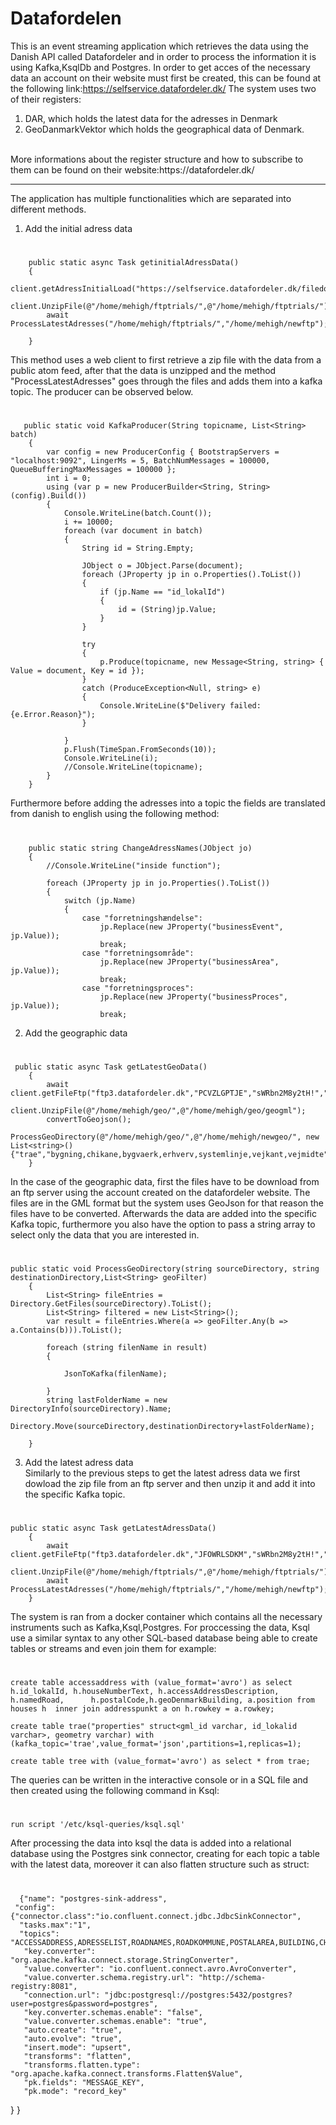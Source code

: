 # Datafordelen
This is an event streaming application which retrieves the data using the Danish API called Datafordeler and in order to process the information it is using Kafka,KsqlDb and Postgres.
In order to get acces of the necessary data an account on their website must first be created, this can be found at the following link:https://selfservice.datafordeler.dk/
The system uses two of their registers:
1. DAR, which holds the latest data for the adresses in Denmark 
2. GeoDanmarkVektor which holds the geographical data of Denmark.
<br>
More informations about the register structure and how to subscribe to them can be found on their website:https://datafordeler.dk/

---
The application has multiple functionalities which are separated into different methods.
1. Add the initial adress data  
#
        public static async Task getinitialAdressData()
        {
            client.getAdressInitialLoad("https://selfservice.datafordeler.dk/filedownloads/626/334",@"/home/mehigh/ftptrials/adress.zip");
            client.UnzipFile(@"/home/mehigh/ftptrials/",@"/home/mehigh/ftptrials/");
            await ProcessLatestAdresses("/home/mehigh/ftptrials/","/home/mehigh/newftp");

        }        
This method uses a web client to first retrieve a zip file with the data from a public atom feed, after that the data is unzipped and the method "ProcessLatestAdresses" goes through the files and adds them into a kafka topic. The producer can be observed below.
#

       public static void KafkaProducer(String topicname, List<String> batch)
        {
            var config = new ProducerConfig { BootstrapServers = "localhost:9092", LingerMs = 5, BatchNumMessages = 100000, QueueBufferingMaxMessages = 100000 };
            int i = 0;
            using (var p = new ProducerBuilder<String, String>(config).Build())
            {
                Console.WriteLine(batch.Count());
                i += 10000;
                foreach (var document in batch)
                {
                    String id = String.Empty;

                    JObject o = JObject.Parse(document);
                    foreach (JProperty jp in o.Properties().ToList())
                    {
                        if (jp.Name == "id_lokalId")
                        {
                            id = (String)jp.Value;
                        }
                    }

                    try
                    {
                        p.Produce(topicname, new Message<String, string> { Value = document, Key = id });
                    }
                    catch (ProduceException<Null, string> e)
                    {
                        Console.WriteLine($"Delivery failed: {e.Error.Reason}");
                    }

                }
                p.Flush(TimeSpan.FromSeconds(10));
                Console.WriteLine(i);
                //Console.WriteLine(topicname);
            }
        }

Furthermore before adding the adresses into a topic the fields are translated from danish to english using the following method:  
#


        public static string ChangeAdressNames(JObject jo)
        {
            //Console.WriteLine("inside function");

            foreach (JProperty jp in jo.Properties().ToList())
            {
                switch (jp.Name)
                {
                    case "forretningshændelse":
                        jp.Replace(new JProperty("businessEvent", jp.Value));
                        break;
                    case "forretningsområde":
                        jp.Replace(new JProperty("businessArea", jp.Value));
                        break;
                    case "forretningsproces":
                        jp.Replace(new JProperty("businessProces", jp.Value));
                        break;
                        
2. Add the geographic data 
#
     public static async Task getLatestGeoData()
        {
            await client.getFileFtp("ftp3.datafordeler.dk","PCVZLGPTJE","sWRbn2M8y2tH!","/home/mehigh/geo/");
            client.UnzipFile(@"/home/mehigh/geo/",@"/home/mehigh/geo/geogml");
            convertToGeojson();
            ProcessGeoDirectory(@"/home/mehigh/geo/",@"/home/mehigh/newgeo/", new List<string>(){"trae","bygning,chikane,bygvaerk,erhverv,systemlinje,vejkant,vejmidte"});
        }

In the case of the geographic data, first the files have to be download from an ftp server using the account created on the datafordeler website. The files are in the GML format but the system uses GeoJson for that reason the files have to be converted. Afterwards the data are added into the specific Kafka topic, furthermore you also have the option to pass a string array to select only the data that you are interested in. 
#
    public static void ProcessGeoDirectory(string sourceDirectory, string destinationDirectory,List<String> geoFilter)
        {
            List<String> fileEntries = Directory.GetFiles(sourceDirectory).ToList();
            List<String> filtered = new List<String>();
            var result = fileEntries.Where(a => geoFilter.Any(b => a.Contains(b))).ToList();
            
            foreach (string filenName in result)
            {

                JsonToKafka(filenName);

            }
            string lastFolderName = new DirectoryInfo(sourceDirectory).Name;
            Directory.Move(sourceDirectory,destinationDirectory+lastFolderName);
            
        }

3.  Add the latest adress data  
Similarly to the previous steps to get the latest adress data we first dowload the zip file from an ftp server and then unzip  it and add it into the specific Kafka topic.  
#
    public static async Task getLatestAdressData()
        {
            await client.getFileFtp("ftp3.datafordeler.dk","JFOWRLSDKM","sWRbn2M8y2tH!","/home/mehigh/ftptrials/");
            client.UnzipFile(@"/home/mehigh/ftptrials/",@"/home/mehigh/ftptrials/");
            await ProcessLatestAdresses("/home/mehigh/ftptrials/","/home/mehigh/newftp");
        }
        
        



 The system is ran from a docker container which contains all the necessary instruments such as Kafka,Ksql,Postgres. For proccessing the data, Ksql use a similar syntax to any other SQL-based database being able to create tables or streams and even join them for example:
#

    create table accessaddress with (value_format='avro') as select h.id_lokalId, h.houseNumberText, h.accessAddressDescription, h.namedRoad,      h.postalCode,h.geoDenmarkBuilding, a.position from houses h  inner join addresspunkt a on h.rowkey = a.rowkey;
    
    create table trae("properties" struct<gml_id varchar, id_lokalid varchar>, geometry varchar) with (kafka_topic='trae',value_format='json',partitions=1,replicas=1);

    create table tree with (value_format='avro') as select * from trae;

The queries can be written in the interactive console or in a SQL file and then created using the following command in Ksql:
#
    run script '/etc/ksql-queries/ksql.sql'
    

After processing the data into ksql the data is added into a relational database using the Postgres sink connector, creating for each topic a table with the latest data, moreover it can also flatten structure such as struct:
#
      {"name": "postgres-sink-address",
     "config": {"connector.class":"io.confluent.connect.jdbc.JdbcSinkConnector",
      "tasks.max":"1",
      "topics": "ACCESSADDRESS,ADRESSELIST,ROADNAMES,ROADKOMMUNE,POSTALAREA,BUILDING,CHICANE,CONSTRUCTION,TREE,COMMERCIAL,SYSTEMLINE,ROADEDGE,ROADMID",
       "key.converter": "org.apache.kafka.connect.storage.StringConverter",
       "value.converter": "io.confluent.connect.avro.AvroConverter",
       "value.converter.schema.registry.url": "http://schema-registry:8081",
       "connection.url": "jdbc:postgresql://postgres:5432/postgres?user=postgres&password=postgres",
       "key.converter.schemas.enable": "false",
       "value.converter.schemas.enable": "true",
       "auto.create": "true",
       "auto.evolve": "true",
       "insert.mode": "upsert",
       "transforms": "flatten",
       "transforms.flatten.type": "org.apache.kafka.connect.transforms.Flatten$Value",
       "pk.fields": "MESSAGE_KEY",
       "pk.mode": "record_key"
  }
}
